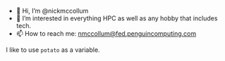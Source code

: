 - 👋 Hi, I’m @nickmccollum
- 👀 I’m interested in everything HPC as well as any hobby that includes tech.
- 📫 How to reach me: nmccollum@fed.penguincomputing.com

I like to use `potato` as a variable.
